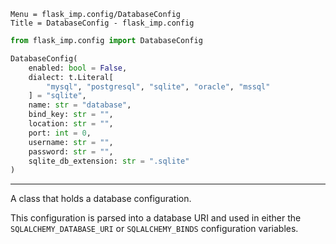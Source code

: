 ```
Menu = flask_imp.config/DatabaseConfig
Title = DatabaseConfig - flask_imp.config
```

```python
from flask_imp.config import DatabaseConfig
```

```python
DatabaseConfig(
    enabled: bool = False,
    dialect: t.Literal[
        "mysql", "postgresql", "sqlite", "oracle", "mssql"
    ] = "sqlite",
    name: str = "database",
    bind_key: str = "",
    location: str = "",
    port: int = 0,
    username: str = "",
    password: str = "",
    sqlite_db_extension: str = ".sqlite"
)
```

---

A class that holds a database configuration. 

This configuration is parsed into a database URI and
used in either the `SQLALCHEMY_DATABASE_URI` or `SQLALCHEMY_BINDS` configuration variables.